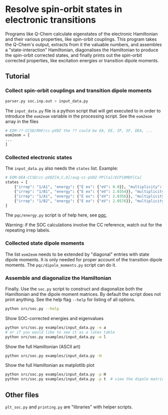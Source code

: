 # Resolve spin-orbit states in electronic transitions
Programs like Q-Chem calculate eigenstates of the electronic Hamiltonian and
their various properties, like spin-orbit couplings. This program takes the
Q-Chem's output, extracts from it the valuable numbers, and assembles a
"state-interaction" Hamiltonian, diagonalises the Hamiltonian to produce the
spin-orbit corrected states, and finally prints out the spin-orbit corrected
properties, like excitation energies or transition dipole moments.

## Tutorial

### Collect spin-orbit couplings and transition dipole moments
```bash
parser.py soc.inp.out > input_data.py
```
The `input_data.py` file is a python script that will get executed to in order
to introduce the `eom2eom` variable in the processing script. See the `eom2eom`
array in the files
```python
# EOM-??-CCSD/RHF/cc-pVDZ the ?? could be EA, EE, IP, SF, DEA, ...
eom2eom = [
...
]
```

### Collected electronic states
The `input_data.py` also needs the `states` list. Example:
```python
# EOM-DEA-CCSD/cc-pVDZ[H,C,O]/aug-cc-pVDZ-PP[Ca]/ECP10MDF[Ca]
states = [
    {"irrep": "1/A1", "energy": {"E ex": {"eV": 0.0}}, "multiplicity": 1},
    {"irrep": "1/B1", "energy": {"E ex": {"eV": 2.0354}}, "multiplicity": 1},
    {"irrep": "1/A1", "energy": {"E ex": {"eV": 2.0356}}, "multiplicity": 3},
    {"irrep": "1/B2", "energy": {"E ex": {"eV": 2.0576}}, "multiplicity": 3},
]
```
The `pqc/energy.py` script is of help here, see [pqc](https://github.com/the-pawel-wojcik/pqc).

Warning: if the SOC calculations involve the CC reference, watch out for the
repeating irrep labels.

### Collected state dipole moments
The list `eom2eom` needs to be extended by "diagonal" entries with state dipole
moments. It is only needed for proper account of the transition dipole moments.
The `pqc/dipole_moments.py` script can do it.

### Assemble and diagonalize the Hamiltonian
Finally. Use the `soc.py` script to construct and diagonalize both the
Hamiltonian and the dipole moment matrices. By default the script does not
print anything. See the help flag `--help` for listing of all options.
```bash
python src/soc.py --help
```
Show SOC-corrected energies and eigenvalues
```bash
python src/soc.py examples/input_data.py -e a
# or if you would like to see it as a latex table
python src/soc.py examples/input_data.py -e l
```
Show the full Hamiltonian (ASCII art)
```bash
python src/soc.py examples/input_data.py -H
```
Show the full Hamiltonian as matplotlib plot
```bash
python src/soc.py examples/input_data.py -p H
python src/soc.py examples/input_data.py -p t  # view the dipole matrices
```

## Other files
`plt_soc.py` and `printing.py` are "libraries" with helper scripts.
